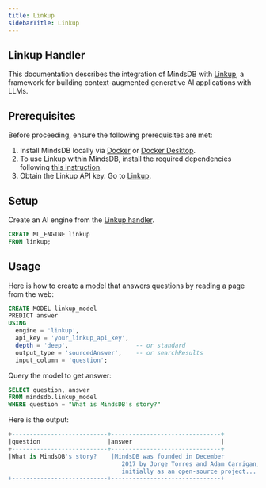 ```yaml
---
title: Linkup
sidebarTitle: Linkup
---
```


## Linkup Handler

This documentation describes the integration of MindsDB with [Linkup](https://docs.linkup.so/pages/documentation/get-started/introduction), a framework for building context-augmented generative AI applications with LLMs. 


## Prerequisites

Before proceeding, ensure the following prerequisites are met:

1. Install MindsDB locally via [Docker](https://docs.mindsdb.com/setup/self-hosted/docker) or [Docker Desktop](https://docs.mindsdb.com/setup/self-hosted/docker-desktop).
2. To use Linkup within MindsDB, install the required dependencies following [this instruction](https://docs.mindsdb.com/setup/self-hosted/docker#install-dependencies).
3. Obtain the Linkup API key. Go to [Linkup](https://www.linkup.so).

## Setup

Create an AI engine from the [Linkup handler](https://github.com/mindsdb/mindsdb/tree/main/mindsdb/integrations/handlers/linkup_handler).

```sql
CREATE ML_ENGINE linkup
FROM linkup;
```

## Usage

Here is how to create a model that answers questions by reading a page from the web:

```sql
CREATE MODEL linkup_model
PREDICT answer
USING 
  engine = 'linkup', 
  api_key = 'your_linkup_api_key',
  depth = 'deep',                   -- or standard
  output_type = 'sourcedAnswer',    -- or searchResults
  input_column = 'question';
```

Query the model to get answer:

```sql
SELECT question, answer
FROM mindsdb.linkup_model
WHERE question = "What is MindsDB's story?"
```

Here is the output:

```sql
+---------------------------+-------------------------------+
|question                   |answer                         |
+---------------------------+-------------------------------+
|What is MindsDB's story?    |MindsDB was founded in December
                                2017 by Jorge Torres and Adam Carrigan,
                                initially as an open-source project...|
+---------------------------+-------------------------------+

```


